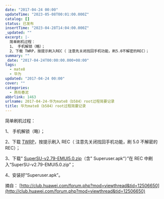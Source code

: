 ```yaml
---
date: "2017-04-24 00:00"
updateTime: "2023-05-08T00:01:00.000Z"
catalog: []
status: 已发布
insertTime: "2023-04-28T14:04:00.000Z"
_updated: ""
excerpt: |-
  简单刷机过程：
  1、 手机解锁（略）；
  2、下载 TWRP，按提示刷入REC（ 注意先关闭找回手机功能，刷5.0不解密的REC）；
summary: ""
_date: "2017-04-24T00:00:00.000+08:00"
tags:
  - mate8
  - 华为
updated: "2017-04-24 00:00"
cover: ""
categories:
  - 燕衔春泥
abbrlink: 1463
urlname: 2017-04-24-华为mate8（b584）root过程简要记录
title: 华为mate8（b584）root过程简要记录
---
```


简单刷机过程：

1、 手机解锁（略）；

2、下载 [TWRP](https://pan.baidu.com/s/1o8yQk0i)，按提示刷入 REC（ 注意先关闭找回手机功能，刷 5.0 不解密的 REC）；

3、下载" [SuperSU-v2.79-EMUI5.0.zip](https://pan.baidu.com/s/1eSwyH0Y)（含" Superuser.apk“）”在 REC 中刷入“SuperSU-v2.79-EMUI5.0.zip”；

4、安装好“Superuser.apk”。

摘自： [http://club.huawei.com/forum.php?mod=viewthread&tid=12506650](http://club.huawei.com/forum.php?mod=viewthread&tid=12506650)
